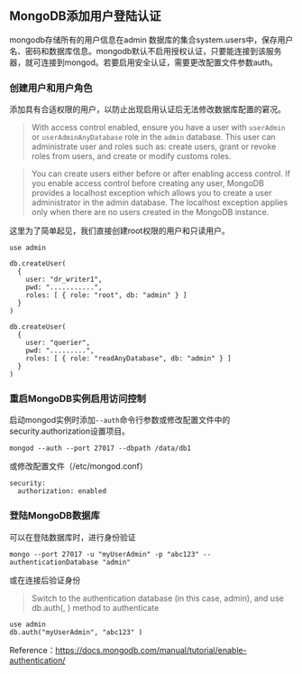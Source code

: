 ## MongoDB添加用户登陆认证

mongodb存储所有的用户信息在admin 数据库的集合system.users中，保存用户名、密码和数据库信息。mongodb默认不启用授权认证，只要能连接到该服务器，就可连接到mongod。若要启用安全认证，需要更改配置文件参数auth。

### 创建用户和用户角色

添加具有合适权限的用户，以防止出现启用认证后无法修改数据库配置的窘况。

> With access control enabled, ensure you have a user with `userAdmin` or `userAdminAnyDatabase` role in the `admin` database. This user can administrate user and roles such as: create users, grant or revoke roles from users, and create or modify customs roles.

> You can create users either before or after enabling access control. If you enable access control before creating any user, MongoDB provides a localhost exception which allows you to create a user administrator in the admin database. The localhost exception applies only when there are no users created in the MongoDB instance.

这里为了简单起见，我们直接创建root权限的用户和只读用户。

```
use admin

db.createUser(
  {
    user: "dr_writer1",
    pwd: "...........",
    roles: [ { role: "root", db: "admin" } ]
  }
)

db.createUser(
  {
    user: "querier",
    pwd: ".........",
    roles: [ { role: "readAnyDatabase", db: "admin" } ]
  }
)
```

### 重启MongoDB实例启用访问控制

启动mongod实例时添加`--auth`命令行参数或修改配置文件中的security.authorization设置项目。

```
mongod --auth --port 27017 --dbpath /data/db1
```

或修改配置文件（/etc/mongod.conf）

```
security:
  authorization: enabled
```

### 登陆MongoDB数据库

可以在登陆数据库时，进行身份验证

```
mongo --port 27017 -u "myUserAdmin" -p "abc123" --authenticationDatabase "admin"
```

或在连接后验证身份

> Switch to the authentication database (in this case, admin), and use db.auth(<username>, <pwd>) method to authenticate

```
use admin
db.auth("myUserAdmin", "abc123" )
```

Reference：https://docs.mongodb.com/manual/tutorial/enable-authentication/